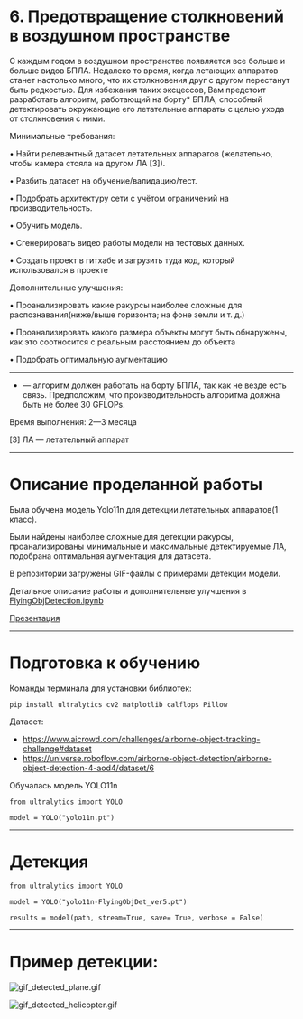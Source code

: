 # 6. Предотвращение столкновений в воздушном пространстве


 С каждым годом в воздушном пространстве появляется все больше и
 больше видов БПЛА. Недалеко то время, когда летающих аппаратов
 станет настолько много, что их столкновения друг с другом перестанут
 быть редкостью. Для избежания таких эксцессов, Вам предстоит
 разработать алгоритм, работающий на борту* БПЛА, способный
 детектировать окружающие его летательные аппараты с целью ухода от
 столкновения с ними.

 Минимальные требования:

 • Найти релевантный датасет летательных аппаратов (желательно,
 чтобы камера стояла на другом ЛА [3]).

 • Разбить датасет на обучение/валидацию/тест.

 • Подобрать архитектуру сети с учётом ограничений на
 производительность.

 • Обучить модель.

 • Сгенерировать видео работы модели на тестовых данных.

 • Создать проект в гитхабе и загрузить туда код, который
 использовался в проекте

 Дополнительные улучшения:

 • Проанализировать какие ракурсы наиболее сложные для
 распознавания(ниже/выше горизонта; на фоне земли и т. д.)

 • Проанализировать какого размера объекты могут быть обнаружены,
 как это соотносится с реальным расстоянием до объекта

 • Подобрать оптимальную аугментацию

-----

 * — алгоритм должен работать на борту БПЛА, так как не везде есть
 связь. Предположим, что производительность алгоритма должна быть не
 более 30 GFLOPs.

 Время выполнения: 2—3 месяца

 [3] ЛА — летательный аппарат

 ------

# Описание проделанной работы

Была обучена модель Yolo11n для детекции летательных аппаратов(1 класс).

Были найдены наиболее сложные для детекции ракурсы, проанализированы минимальные и максимальные детектируемые ЛА, подобрана оптимальная аугментация для датасета.

В репозитории загружены GIF-файлы с примерами детекции модели.

Детальное описание работы и дополнительные улучшения в [FlyingObjDetection.ipynb](https://github.com/J1wZ/ML_assignment_6/blob/main/FlyingObjDetection.ipynb)

[Презентация](https://github.com/J1wZ/ML_assignment_6/blob/main/ПирожковаАД_ML_Задание_6.pdf)

-----
 
# Подготовка к обучению

Команды терминала для установки библиотек:

```
pip install ultralytics cv2 matplotlib calflops Pillow
```

Датасет:
* https://www.aicrowd.com/challenges/airborne-object-tracking-challenge#dataset​
* https://universe.roboflow.com/airborne-object-detection/airborne-object-detection-4-aod4/dataset/6

Обучалась модель YOLO11n
```
from ultralytics import YOLO

model = YOLO("yolo11n.pt")
```

------
# Детекция

```
from ultralytics import YOLO

model = YOLO("yolo11n-FlyingObjDet_ver5.pt")

results = model(path, stream=True, save= True, verbose = False)
```

------
 # Пример детекции:
 
 ![gif_detected_plane.gif](https://github.com/J1wZ/ML_assignment_6/blob/main/gif_detected_plane.gif)


 ![gif_detected_helicopter.gif](https://github.com/J1wZ/ML_assignment_6/blob/main/gif_detected_helicopter.gif)

 

